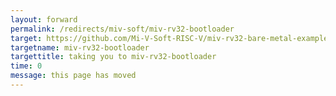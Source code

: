 ```yaml
---
layout: forward
permalink: /redirects/miv-soft/miv-rv32-bootloader
target: https://github.com/Mi-V-Soft-RISC-V/miv-rv32-bare-metal-examples/tree/main/applications/bootloaders/miv-rv32-bootloader
targetname: miv-rv32-bootloader
targettitle: taking you to miv-rv32-bootloader
time: 0
message: this page has moved
---
```

